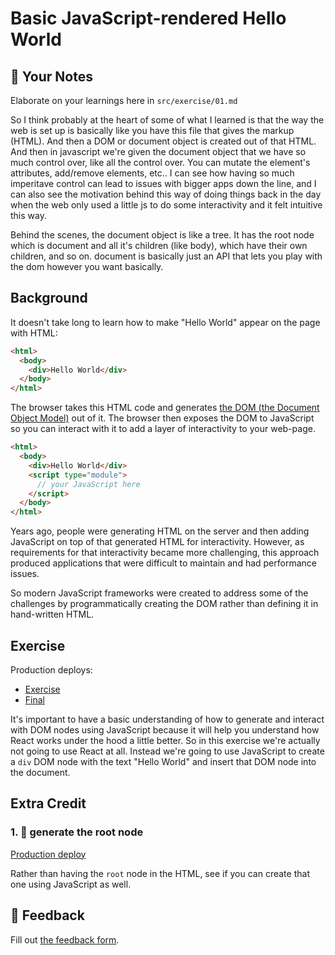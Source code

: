 # Basic JavaScript-rendered Hello World

## 📝 Your Notes

Elaborate on your learnings here in `src/exercise/01.md`

So I think probably at the heart of some of what I learned is that the way the
web is set up is basically like you have this file that gives the markup (HTML).
And then a DOM or document object is created out of that HTML. And then in
javascript we're given the document object that we have so much control over,
like all the control over. You can mutate the element's attributes, add/remove
elements, etc.. I can see how having so much imperitave control can lead to
issues with bigger apps down the line, and I can also see the motivation behind
this way of doing things back in the day when the web only used a little js to
do some interactivity and it felt intuitive this way.

Behind the scenes, the document object is like a tree. It has the root node
which is document and all it's children (like body), which have their own
children, and so on. document is basically just an API that lets you play with
the dom however you want basically.

## Background

It doesn't take long to learn how to make "Hello World" appear on the page with
HTML:

```html
<html>
  <body>
    <div>Hello World</div>
  </body>
</html>
```

The browser takes this HTML code and generates
[the DOM (the Document Object Model)](https://developer.mozilla.org/en-US/docs/Web/API/Document_Object_Model/Introduction)
out of it. The browser then exposes the DOM to JavaScript so you can interact
with it to add a layer of interactivity to your web-page.

```html
<html>
  <body>
    <div>Hello World</div>
    <script type="module">
      // your JavaScript here
    </script>
  </body>
</html>
```

Years ago, people were generating HTML on the server and then adding JavaScript
on top of that generated HTML for interactivity. However, as requirements for
that interactivity became more challenging, this approach produced applications
that were difficult to maintain and had performance issues.

So modern JavaScript frameworks were created to address some of the challenges
by programmatically creating the DOM rather than defining it in hand-written
HTML.

## Exercise

Production deploys:

- [Exercise](http://react-fundamentals.netlify.app/isolated/exercise/01.html)
- [Final](http://react-fundamentals.netlify.app/isolated/final/01.html)

It's important to have a basic understanding of how to generate and interact
with DOM nodes using JavaScript because it will help you understand how React
works under the hood a little better. So in this exercise we're actually not
going to use React at all. Instead we're going to use JavaScript to create a
`div` DOM node with the text "Hello World" and insert that DOM node into the
document.

## Extra Credit

### 1. 💯 generate the root node

[Production deploy](http://react-fundamentals.netlify.app/isolated/final/01.extra-1.html)

Rather than having the `root` node in the HTML, see if you can create that one
using JavaScript as well.

## 🦉 Feedback

Fill out
[the feedback form](https://ws.kcd.im/?ws=React%20Fundamentals%20%E2%9A%9B&e=01%3A%20Basic%20JavaScript-rendered%20Hello%20World&em=jaquinoemail%40gmail.com).
